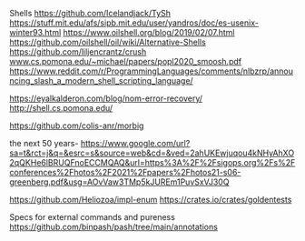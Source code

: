 Shells
https://github.com/Icelandjack/TySh
https://stuff.mit.edu/afs/sipb.mit.edu/user/yandros/doc/es-usenix-winter93.html
https://www.oilshell.org/blog/2019/02/07.html
https://github.com/oilshell/oil/wiki/Alternative-Shells
https://github.com/liljencrantz/crush
www.cs.pomona.edu/~michael/papers/popl2020_smoosh.pdf
https://www.reddit.com/r/ProgrammingLanguages/comments/nlbzrp/announcing_slash_a_modern_shell_scripting_language/


https://eyalkalderon.com/blog/nom-error-recovery/
http://shell.cs.pomona.edu/

https://github.com/colis-anr/morbig


the next 50 years- https://www.google.com/url?sa=t&rct=j&q=&esrc=s&source=web&cd=&ved=2ahUKEwjuqou4kNHyAhXO2qQKHe6lBRUQFnoECCMQAQ&url=https%3A%2F%2Fsigops.org%2Fs%2Fconferences%2Fhotos%2F2021%2Fpapers%2Fhotos21-s06-greenberg.pdf&usg=AOvVaw3TMp5kJUREm1PuvSxVJ30Q


https://github.com/Heliozoa/impl-enum
https://crates.io/crates/goldentests


Specs for external commands and pureness
https://github.com/binpash/pash/tree/main/annotations
